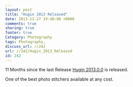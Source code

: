 ```yaml
---
layout: post
title: "Hugin 2013 Released"
date: 2013-11-27 19:40:08 +0000 
comments: true
sharing: true
footer: true
Category: Photography
tags: Photography,
discuss_url: //242
url: //242/Hugin_2013_Released
id: 242
---
```

11 Months since the last Release [Hugin 2013.0.0](http://hugin.sourceforge.net/) is released.

One of the best photo stitchers available at any cost.

